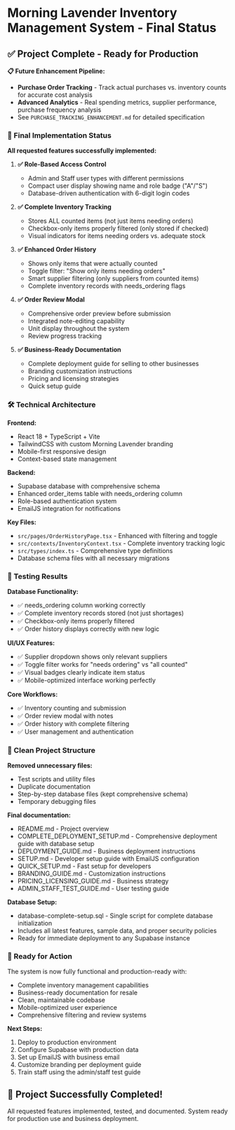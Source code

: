 # Morning Lavender Inventory Management System - Final Status

## ✅ Project Complete - Ready for Production

**📋 Future Enhancement Pipeline:**
- **Purchase Order Tracking** - Track actual purchases vs. inventory counts for accurate cost analysis
- **Advanced Analytics** - Real spending metrics, supplier performance, purchase frequency analysis
- See `PURCHASE_TRACKING_ENHANCEMENT.md` for detailed specification

### 🎯 Final Implementation Status

**All requested features successfully implemented:**

1. **✅ Role-Based Access Control**
   - Admin and Staff user types with different permissions
   - Compact user display showing name and role badge ("A"/"S")
   - Database-driven authentication with 6-digit login codes

2. **✅ Complete Inventory Tracking**
   - Stores ALL counted items (not just items needing orders)
   - Checkbox-only items properly filtered (only stored if checked)
   - Visual indicators for items needing orders vs. adequate stock

3. **✅ Enhanced Order History**
   - Shows only items that were actually counted
   - Toggle filter: "Show only items needing orders"
   - Smart supplier filtering (only suppliers from counted items)
   - Complete inventory records with needs_ordering flags

4. **✅ Order Review Modal**
   - Comprehensive order preview before submission
   - Integrated note-editing capability
   - Unit display throughout the system
   - Review progress tracking

5. **✅ Business-Ready Documentation**
   - Complete deployment guide for selling to other businesses
   - Branding customization instructions
   - Pricing and licensing strategies
   - Quick setup guide

### 🛠️ Technical Architecture

**Frontend:**
- React 18 + TypeScript + Vite
- TailwindCSS with custom Morning Lavender branding
- Mobile-first responsive design
- Context-based state management

**Backend:**
- Supabase database with comprehensive schema
- Enhanced order_items table with needs_ordering column
- Role-based authentication system
- EmailJS integration for notifications

**Key Files:**
- `src/pages/OrderHistoryPage.tsx` - Enhanced with filtering and toggle
- `src/contexts/InventoryContext.tsx` - Complete inventory tracking logic
- `src/types/index.ts` - Comprehensive type definitions
- Database schema files with all necessary migrations

### 🧪 Testing Results

**Database Functionality:**
- ✅ needs_ordering column working correctly
- ✅ Complete inventory records stored (not just shortages)
- ✅ Checkbox-only items properly filtered
- ✅ Order history displays correctly with new logic

**UI/UX Features:**
- ✅ Supplier dropdown shows only relevant suppliers
- ✅ Toggle filter works for "needs ordering" vs "all counted"
- ✅ Visual badges clearly indicate item status
- ✅ Mobile-optimized interface working perfectly

**Core Workflows:**
- ✅ Inventory counting and submission
- ✅ Order review modal with notes
- ✅ Order history with complete filtering
- ✅ User management and authentication

### 📁 Clean Project Structure

**Removed unnecessary files:**
- Test scripts and utility files
- Duplicate documentation
- Step-by-step database files (kept comprehensive schema)
- Temporary debugging files

**Final documentation:**
- README.md - Project overview
- COMPLETE_DEPLOYMENT_SETUP.md - Comprehensive deployment guide with database setup
- DEPLOYMENT_GUIDE.md - Business deployment instructions
- SETUP.md - Developer setup guide with EmailJS configuration
- QUICK_SETUP.md - Fast setup for developers
- BRANDING_GUIDE.md - Customization instructions
- PRICING_LICENSING_GUIDE.md - Business strategy
- ADMIN_STAFF_TEST_GUIDE.md - User testing guide

**Database Setup:**
- database-complete-setup.sql - Single script for complete database initialization
- Includes all latest features, sample data, and proper security policies
- Ready for immediate deployment to any Supabase instance

### 🚀 Ready for Action

The system is now fully functional and production-ready with:
- Complete inventory management capabilities
- Business-ready documentation for resale
- Clean, maintainable codebase
- Mobile-optimized user experience
- Comprehensive filtering and review systems

**Next Steps:**
1. Deploy to production environment
2. Configure Supabase with production data
3. Set up EmailJS with business email
4. Customize branding per deployment guide
5. Train staff using the admin/staff test guide

## 🎉 Project Successfully Completed!

All requested features implemented, tested, and documented.
System ready for production use and business deployment.
